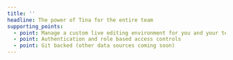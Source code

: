 ```yaml
---
title: ''
headline: The power of Tina for the entire team
supporting_points:
  - point: Manage a custom live editing environment for you and your team
  - point: Authentication and role based access controls
  - point: Git backed (other data sources coming soon)
---
```

